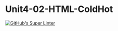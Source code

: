 # Unit4-02-HTML-ColdHot
[![GitHub's Super Linter](https://github.com/ICS20-Programming-Anita-K/Unit4-02-HTML-ColdHot/workflows/GitHub's%20Super%20Linter/badge.svg)](https://github.com/ICS20-Programming-Anita-K/Unit4-02-HTML-ColdHot/actions)

